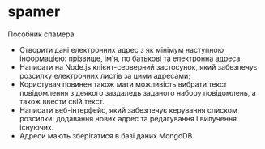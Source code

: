 # spamer
Пособник спамера
  - Створити дані електронних адрес з як мінімум наступною інформацією: прізвище, ім'я, по батькові та електронна адреса. 
  - Написати на Node.js клієнт-серверний застосунок, який забезпечує розсилку електронних листів за цими адресами; 
  - Користувач повинен також мати можливість вибрати текст повідомлення з деякого заздаледь заданого набору повідомлень, а також ввести свій текст. 
  - Написати веб-інтерфейс, який забезпечує керування списком розсилки: додавання нових адрес та редагування і вилучення існуючих.
  - Адреси мають зберігатися в базі даних MongoDB.
